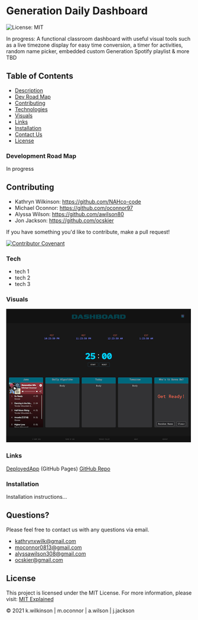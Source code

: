 # Generation Daily Dashboard

![License: MIT](https://img.shields.io/badge/License-MIT-success.svg)

In progress: A functional classroom dashboard with useful visual tools such as a live timezone display for easy time conversion, a timer for activities, random name picker, embedded custom Generation Spotify playlist & more TBD

## Table of Contents

- [Description](#generation-daily-dashboard)
- [Dev Road Map](#development-road-map)
- [Contributing](#contributing)
- [Technologies](#tech)
- [Visuals](#visuals)
- [Links](#links)
- [Installation](#installation)
- [Contact Us](#questions)
- [License](#license)

### Development Road Map

In progress

## Contributing

- Kathryn Wilkinson: <https://github.com/NAHco-code>
- Michael Oconnor: <https://github.com/oconnor97>
- Alyssa Wilson: <https://github.com/awilson80>
- Jon Jackson: <https://github.com/ocskier>

If you have something you'd like to contribute, make a pull request!

[![Contributor Covenant](https://img.shields.io/badge/Contributor%20Covenant-2.0-4baaaa.svg)](code_of_conduct.md)

### Tech

- tech 1
- tech 2
- tech 3

### Visuals

![screenshot](assets/images/11-14-2021.png)

### Links

[DeployedApp](<https://generation-resources.github.io/Daily-Dashboard/>) (GitHub Pages)
[GitHub Repo](<https://github.com/Generation-Resources/Daily-Dashboard.git>)

### Installation

Installation instructions...

## Questions?

Please feel free to contact us with any questions via email.

- [kathrynxwilk@gmail.com](kathrynxwilk@gmail.com)
- [moconnor0813@gmail.com](moconnor0813@gmail.com)
- [alyssawilson308@gmail.com](alyssawilson308@gmail.com)
- [ocskier@gmail.com](ocskier@gmail.com)

## License

This project is licensed under the MIT License.
For more information, please visit: [MIT Explained](https://choosealicense.com/licenses/mit/)

&copy; 2021 k.wilkinson | m.oconnor | a.wilson | j.jackson
